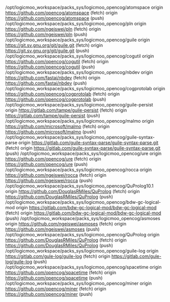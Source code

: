 /opt/logicmoo_workspace/packs_sys/logicmoo_opencog/atomspace
origin	https://github.com/opencog/atomspace (fetch)
origin	https://github.com/opencog/atomspace (push)
/opt/logicmoo_workspace/packs_sys/logicmoo_opencog/pln
origin	https://github.com/ngeiswei/pln (fetch)
origin	https://github.com/ngeiswei/pln (push)
/opt/logicmoo_workspace/packs_sys/logicmoo_opencog/guile
origin	https://git.sv.gnu.org/git/guile.git (fetch)
origin	https://git.sv.gnu.org/git/guile.git (push)
/opt/logicmoo_workspace/packs_sys/logicmoo_opencog/cogutil
origin	https://github.com/opencog/cogutil (fetch)
origin	https://github.com/opencog/cogutil (push)
/opt/logicmoo_workspace/packs_sys/logicmoo_opencog/nbdev
origin	https://github.com/fastai/nbdev (fetch)
origin	https://github.com/fastai/nbdev (push)
/opt/logicmoo_workspace/packs_sys/logicmoo_opencog/cogprotolab
origin	https://github.com/opencog/cogprotolab (fetch)
origin	https://github.com/opencog/cogprotolab (push)
/opt/logicmoo_workspace/packs_sys/logicmoo_opencog/guile-persist
origin	https://gitlab.com/tampe/guile-persist (fetch)
origin	https://gitlab.com/tampe/guile-persist (push)
/opt/logicmoo_workspace/packs_sys/logicmoo_opencog/malmo
origin	https://github.com/microsoft/malmo (fetch)
origin	https://github.com/microsoft/malmo (push)
/opt/logicmoo_workspace/packs_sys/logicmoo_opencog/guile-syntax-parse
origin	https://gitlab.com/guile-syntax-parse/guile-syntax-parse.git (fetch)
origin	https://gitlab.com/guile-syntax-parse/guile-syntax-parse.git (push)
/opt/logicmoo_workspace/packs_sys/logicmoo_opencog/ure
origin	https://github.com/opencog/ure (fetch)
origin	https://github.com/opencog/ure (push)
/opt/logicmoo_workspace/packs_sys/logicmoo_opencog/rocca
origin	https://github.com/ngeiswei/rocca (fetch)
origin	https://github.com/ngeiswei/rocca (push)
/opt/logicmoo_workspace/packs_sys/logicmoo_opencog/QuProlog10.1
origin	https://github.com/DouglasRMiles/QuProlog (fetch)
origin	https://github.com/DouglasRMiles/QuProlog (push)
/opt/logicmoo_workspace/packs_sys/logicmoo_opencog/bdw-gc-logical-mod
origin	https://gitlab.com/bdw-gc-logical-mod/bdw-gc-logical-mod (fetch)
origin	https://gitlab.com/bdw-gc-logical-mod/bdw-gc-logical-mod (push)
/opt/logicmoo_workspace/packs_sys/logicmoo_opencog/asmoses
origin	https://github.com/ngeiswei/asmoses (fetch)
origin	https://github.com/ngeiswei/asmoses (push)
/opt/logicmoo_workspace/packs_sys/logicmoo_opencog/QuProlog
origin	https://github.com/DouglasRMiles/QuProlog (fetch)
origin	https://github.com/DouglasRMiles/QuProlog (push)
/opt/logicmoo_workspace/packs_sys/logicmoo_opencog/guile-log
origin	https://gitlab.com/gule-log/guile-log (fetch)
origin	https://gitlab.com/gule-log/guile-log (push)
/opt/logicmoo_workspace/packs_sys/logicmoo_opencog/spacetime
origin	https://github.com/opencog/spacetime (fetch)
origin	https://github.com/opencog/spacetime (push)
/opt/logicmoo_workspace/packs_sys/logicmoo_opencog/miner
origin	https://github.com/opencog/miner (fetch)
origin	https://github.com/opencog/miner (push)
